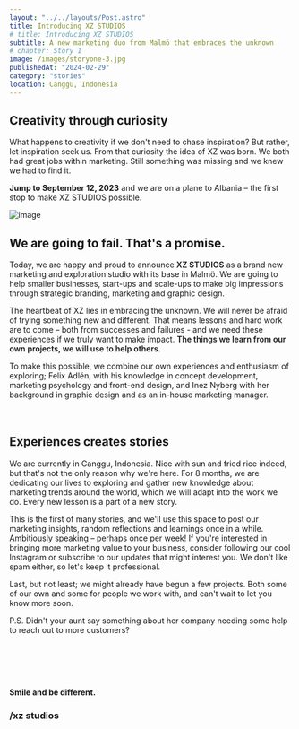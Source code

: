 ```yaml
---
layout: "../../layouts/Post.astro"
title: Introducing XZ STUDIOS
# title: Introducing XZ STUDIOS
subtitle: A new marketing duo from Malmö that embraces the unknown
# chapter: Story 1
image: /images/storyone-3.jpg
publishedAt: "2024-02-29"
category: "stories"
location: Canggu, Indonesia
---
```


## Creativity through curiosity

What happens to creativity if we don't need to chase inspiration? But rather, let inspiration seek us. From that curiosity the idea of XZ was born. We both had great jobs within marketing. Still something was missing and we knew we had to find it.

**Jump to September 12, 2023** and we are on a plane to Albania – the first stop to make XZ STUDIOS possible.

![image](/images/DSCF9276-3.jpg)

## We are going to fail. That's a promise.

Today, we are happy and proud to announce <span style="font-weight: 600;">XZ STUDIOS</span> as a brand new marketing and exploration studio with its base in Malmö. We are going to help smaller businesses, start-ups and scale-ups to make big impressions through strategic branding, marketing and graphic design.

The heartbeat of XZ lies in embracing the unknown. We will never be afraid of trying something new and different. That means lessons and hard work are to come – both from successes and failures - and we need these experiences if we truly want to make impact. <span style="font-weight: 600;">The things we learn from our own projects, we will use to help others.</span>

To make this possible, we combine our own experiences and enthusiasm of exploring; Felix Adlén, with his knowledge in concept development, marketing psychology and front-end design, and Inez Nyberg with her background in graphic design and as an in-house marketing manager.

<script src="https://unpkg.com/@dotlottie/player-component@latest/dist/dotlottie-player.mjs" type="module"></script>

<dotlottie-player src="https://lottie.host/a6b56d3d-38d7-494f-ac62-212ecae105ca/ttW2qtMmUq.json" background="transparent" class="lottie-story1" speed="1" direction="1" playMode="normal" loop autoplay style="margin-bottom: -2rem;"></dotlottie-player>

<h2 style="margin-top: 2rem;">Experiences creates stories</h2>
We are currently in Canggu, Indonesia. Nice with sun and fried rice indeed, but that's not the only reason why we're here. For 8 months, we are dedicating our lives to exploring and gather new knowledge about marketing trends around the world, which we will adapt into the work we do. Every new lesson is a part of a new story.

This is the first of many stories, and we'll use this space to post our marketing insights, random reflections and learnings once in a while. Ambitiously speaking – perhaps once per week! If you're interested in bringing more marketing value to your business, consider following our cool Instagram or subscribe to our updates that might interest you. We don't like spam either, so let's keep it professional.

Last, but not least; we might already have begun a few projects. Both some of our own and some for people we work with, and can't wait to let you know more soon.

P.S. Didn't your aunt say something about her company needing some help to reach out to more customers?

<div class="hrSpace">
</div>
<strong>Smile and be different.</strong>

<h3 class="signature">/xz studios</h2>

<style>

    .lottie-story1 {
 
        padding: 0rem;
        margin: 4rem 0rem;
      width: 100%;
      height: 100%;
    }
@media (min-width: 768px) {
    .lottie-story1 {
        padding: 1rem;
               padding: 6rem;
               margin: 0rem;
    }
}

    .hrSpace {
       padding: 1rem 0rem 4rem 0rem;
    }



</style>
